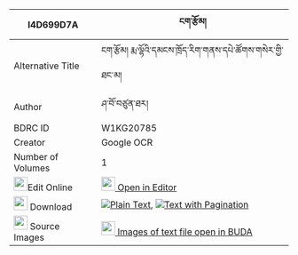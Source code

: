 |I4D699D7A|ངག་རྩོམ། 
| --- | --- 
|Alternative Title |ངག་རྩོམ། རྨ་ལྷོའི་དམངས་ཁྲོད་རིག་གནས་དཔེ་ཚོགས་གསེར་གྱི་ཐང་མ།
|Author| ཤ་བོ་བཙུན་ཐར།
|BDRC ID | W1KG20785
|Creator | Google OCR
|Number of Volumes| 1
|<img width="25" src="https://img.icons8.com/color/25/000000/edit-property.png">Edit Online| [<img width="25" src="https://avatars.githubusercontent.com/u/45091458?s=200&v=4"> Open in Editor](http://editor.openpecha.org/I4D699D7A)
|<img width="25" src="https://img.icons8.com/fluent/48/000000/download-2.png"/>  Download | [![](https://img.icons8.com/color/20/000000/txt.png)Plain Text](https://github.com/Openpecha/I4D699D7A/releases/download/v1/ngak_tsom_plain_I4D699D7A.zip), [![](https://img.icons8.com/color/20/000000/txt.png)Text with Pagination](https://github.com/Openpecha/I4D699D7A/releases/download/v1/ngak_tsom_pages_I4D699D7A.zip)
|<img width="25" src="https://img.icons8.com/plasticine/100/000000/pictures-folder.png"/>  Source Images | [<img width="25" src="https://library.bdrc.io/icons/BUDA-small.svg"> Images of text file open in BUDA](https://library.bdrc.io/show/bdr:W1KG20785)